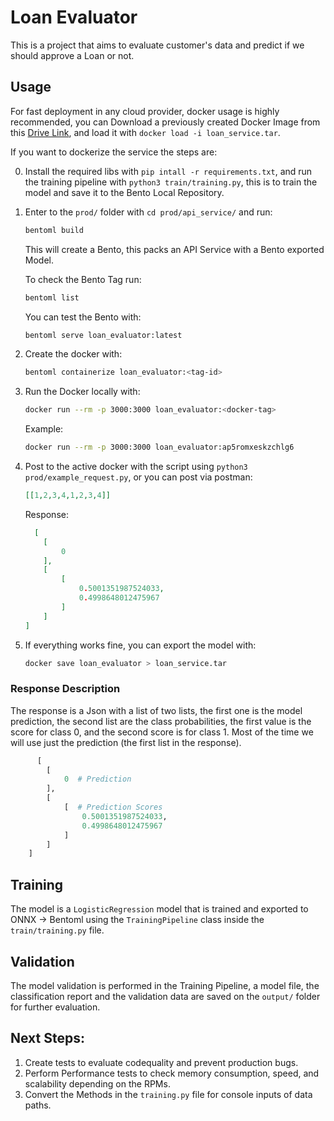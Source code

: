 # Loan Evaluator
This is a project that aims to evaluate customer's data and predict if we should approve a Loan or not.

## Usage
For fast deployment in any cloud provider, docker usage is highly recommended, you can Download a previously created Docker Image from this [Drive Link](https://drive.google.com/file/d/1CM65O71yEWm_zCyjr7lToul4LCh4mN2j/view?usp=drive_link), and load it with `docker load -i loan_service.tar`.

If you want to dockerize the service the steps are:

0. Install the required libs with `pip intall -r requirements.txt`, and run the training pipeline with `python3 train/training.py`, this is to train the model and save it to the Bento Local Repository.
1. Enter to the `prod/` folder with `cd prod/api_service/` and run:
    ```bash
    bentoml build
    ```
    This will create a Bento, this packs an API Service with a Bento exported Model.
  
    To check the Bento Tag run:
    ```bash
    bentoml list
    ```
  
    You can test the Bento with:
    ```bash
    bentoml serve loan_evaluator:latest
    ```

2. Create the docker with:
    ```bash
    bentoml containerize loan_evaluator:<tag-id>
    ```
  
3. Run the Docker locally with:
    ```bash
    docker run --rm -p 3000:3000 loan_evaluator:<docker-tag>
    ```
    Example:
    ```bash
    docker run --rm -p 3000:3000 loan_evaluator:ap5romxeskzchlg6
    ```

4. Post to the active docker with the script using `python3 prod/example_request.py`, or you can post via postman:
    ```json
    [[1,2,3,4,1,2,3,4]]
    ```
    Response:
    ```json
      [
        [
            0
        ],
        [
            [
                0.5001351987524033,
                0.4998648012475967
            ]
        ]
    ]
    ```
5. If everything works fine, you can export the model with:
    ```bash
    docker save loan_evaluator > loan_service.tar
    ```

### Response Description
The response is a Json with a list of two lists, the first one is the model prediction, the second list are the class probabilities, the first value is the score for class 0, and the second score is for class 1. Most of the time we will use just the prediction (the first list in the response).
```python
      [
        [
            0  # Prediction  
        ],
        [
            [  # Prediction Scores
                0.5001351987524033,
                0.4998648012475967
            ]
        ]
    ]
```

## Training
The model is a `LogisticRegression` model that is trained and exported to ONNX -> Bentoml using the `TrainingPipeline` class inside the `train/training.py` file.

## Validation
The model validation is performed in the Training Pipeline, a model file, the classification report and the validation data are saved on the `output/` folder for further evaluation.

## Next Steps:
1. Create tests to evaluate codequality and prevent production bugs.
2. Perform Performance tests to check memory consumption, speed, and scalability depending on the RPMs.
3. Convert the Methods in the `training.py` file for console inputs of data paths.
